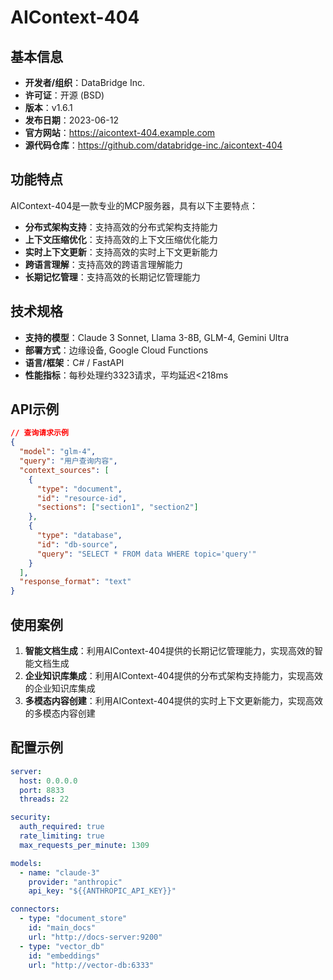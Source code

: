 # AIContext-404

## 基本信息

- **开发者/组织**：DataBridge Inc.
- **许可证**：开源 (BSD)
- **版本**：v1.6.1
- **发布日期**：2023-06-12
- **官方网站**：https://aicontext-404.example.com
- **源代码仓库**：https://github.com/databridge-inc./aicontext-404

## 功能特点

AIContext-404是一款专业的MCP服务器，具有以下主要特点：

- **分布式架构支持**：支持高效的分布式架构支持能力
- **上下文压缩优化**：支持高效的上下文压缩优化能力
- **实时上下文更新**：支持高效的实时上下文更新能力
- **跨语言理解**：支持高效的跨语言理解能力
- **长期记忆管理**：支持高效的长期记忆管理能力


## 技术规格

- **支持的模型**：Claude 3 Sonnet, Llama 3-8B, GLM-4, Gemini Ultra
- **部署方式**：边缘设备, Google Cloud Functions
- **语言/框架**：C# / FastAPI
- **性能指标**：每秒处理约3323请求，平均延迟<218ms

## API示例

```json
// 查询请求示例
{
  "model": "glm-4",
  "query": "用户查询内容",
  "context_sources": [
    {
      "type": "document",
      "id": "resource-id",
      "sections": ["section1", "section2"]
    },
    {
      "type": "database",
      "id": "db-source",
      "query": "SELECT * FROM data WHERE topic='query'"
    }
  ],
  "response_format": "text"
}
```

## 使用案例

1. **智能文档生成**：利用AIContext-404提供的长期记忆管理能力，实现高效的智能文档生成
2. **企业知识库集成**：利用AIContext-404提供的分布式架构支持能力，实现高效的企业知识库集成
3. **多模态内容创建**：利用AIContext-404提供的实时上下文更新能力，实现高效的多模态内容创建


## 配置示例

```yaml
server:
  host: 0.0.0.0
  port: 8833
  threads: 22

security:
  auth_required: true
  rate_limiting: true
  max_requests_per_minute: 1309

models:
  - name: "claude-3"
    provider: "anthropic"
    api_key: "${{ANTHROPIC_API_KEY}}"

connectors:
  - type: "document_store"
    id: "main_docs"
    url: "http://docs-server:9200"
  - type: "vector_db"
    id: "embeddings"
    url: "http://vector-db:6333"
```